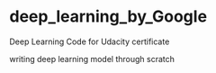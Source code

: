 # deep_learning_by_Google
Deep Learning Code for Udacity certificate 

writing deep learning model through scratch
